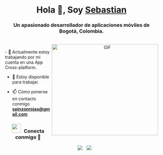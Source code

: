 <h1 align="center">Hola 👋, Soy <a href="https://github.com/SebastianPinzonR" target="blank">
Sebastian </a></h1>
<h3 align="center">Un apasionado desarrollador de aplicaciones móviles de Bogotá, Colombia. </h3>

<br/>



<a target="_blank" align="center">
  <img align="right" top="500" height="300" width="350" alt="GIF" src="https://media.giphy.com/media/SWoSkN6DxTszqIKEqv/giphy.gif">
</a>
<br/>
- 🌱 Actualmente estoy trabajando por mi cuenta en una App Cross-platform.

- 🤝 Estoy disponible para trabajar.

- 📫 Cómo ponerse en contacto conmigo **spinzonrojas@gmail.com**


<h3 align="center" > <img src="https://media.giphy.com/media/iY8CRBdQXODJSCERIr/giphy.gif" width="30" height="30" style="margin-right: 10px;">Conecta conmigo 🤝 </h3>

<p align="center">

 <div align="center"  class="icons-social" style="margin-left: 10px;">
        <a style="margin-left: 10px;"  target="_blank" href="https://www.linkedin.com/in/sebastian-pinzon-r/">
			<img src="https://img.icons8.com/doodle/40/000000/linkedin--v2.png"></a>
        <a style="margin-left: 10px;" target="_blank" href="https://github.com/SebastianPinzonR">
		<img src="https://img.icons8.com/doodle/40/000000/github--v1.png"></a>
		</a>  
       
   

</p>
